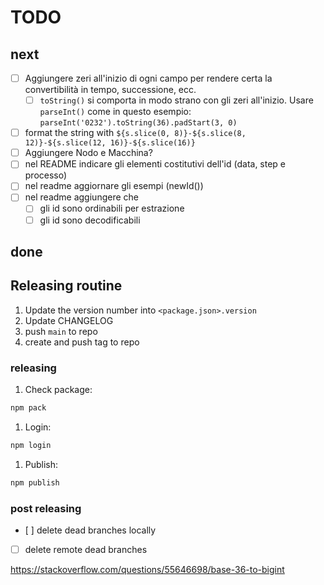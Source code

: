 # TODO

## next

- [ ] Aggiungere zeri all'inizio di ogni campo per rendere certa la convertibilità in tempo,
      successione, ecc.
  - [ ] `toString()` si comporta in modo strano con gli zeri all'inizio. Usare `parseInt()` come in
        questo esempio: `parseInt('0232').toString(36).padStart(3, 0)`
- [ ] format the string with `${s.slice(0, 8)}-${s.slice(8, 12)}-${s.slice(12, 16)}-${s.slice(16)}`
- [ ] Aggiungere Nodo e Macchina?
- [ ] nel README indicare gli elementi costitutivi dell'id (data, step e processo)
- [ ] nel readme aggiornare gli esempi (newId())
- [ ] nel readme aggiungere che
  - [ ] gli id sono ordinabili per estrazione
  - [ ] gli id sono decodificabili

## done

## Releasing routine

1. Update the version number into `<package.json>.version`
2. Update CHANGELOG
3. push `main` to repo
4. create and push tag to repo

### releasing

1. Check package:

```bash
npm pack
```

1. Login:

```bash
npm login
```

1. Publish:

```bash
npm publish
```

### post releasing

- [ ] delete dead branches locally
- [ ] delete remote dead branches

<https://stackoverflow.com/questions/55646698/base-36-to-bigint>
